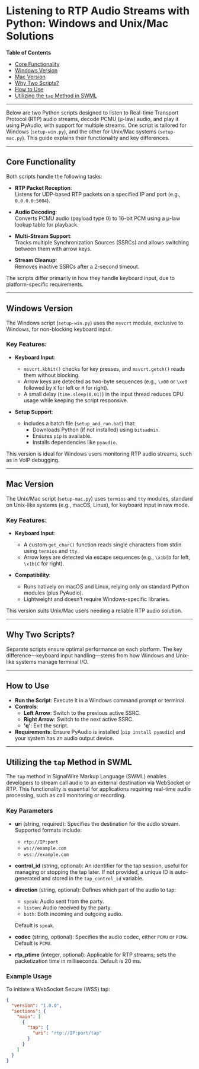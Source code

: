# Listening to RTP Audio Streams with Python: Windows and Unix/Mac Solutions

**Table of Contents**

- [Core Functionality](#core-functionality)
- [Windows Version](#windows-version)
- [Mac Version](#mac-version)
- [Why Two Scripts?](#why-two-scripts)
- [How to Use](#how-to-use)
- [Utilizing the `tap` Method in SWML](#utilizing-the-tap-method-in-swml)

---

Below are two Python scripts designed to listen to Real-time Transport Protocol (RTP) audio streams, decode PCMU (μ-law) audio, and play it using PyAudio, with support for multiple streams. One script is tailored for Windows (`setup-win.py`), and the other for Unix/Mac systems (`setup-mac.py`). This guide explains their functionality and key differences.

---

## Core Functionality

Both scripts handle the following tasks:

- **RTP Packet Reception**:  
  Listens for UDP-based RTP packets on a specified IP and port (e.g., `0.0.0.0:5004`).

- **Audio Decoding**:  
  Converts PCMU audio (payload type 0) to 16-bit PCM using a μ-law lookup table for playback.

- **Multi-Stream Support**:  
  Tracks multiple Synchronization Sources (SSRCs) and allows switching between them with arrow keys.

- **Stream Cleanup**:  
  Removes inactive SSRCs after a 2-second timeout.

The scripts differ primarily in how they handle keyboard input, due to platform-specific requirements.

---

## Windows Version

The Windows script (`setup-win.py`) uses the `msvcrt` module, exclusive to Windows, for non-blocking keyboard input.

### Key Features:
- **Keyboard Input**:  
  - `msvcrt.kbhit()` checks for key presses, and `msvcrt.getch()` reads them without blocking.  
  - Arrow keys are detected as two-byte sequences (e.g., `\x00` or `\xe0` followed by `K` for left or `M` for right).  
  - A small delay (`time.sleep(0.01)`) in the input thread reduces CPU usage while keeping the script responsive.

- **Setup Support**:  
  - Includes a batch file (`setup_and_run.bat`) that:  
    - Downloads Python (if not installed) using `bitsadmin`.  
    - Ensures `pip` is available.  
    - Installs dependencies like `pyaudio`.

This version is ideal for Windows users monitoring RTP audio streams, such as in VoIP debugging.

---

## Mac Version

The Unix/Mac script (`setup-mac.py`) uses `termios` and `tty` modules, standard on Unix-like systems (e.g., macOS, Linux), for keyboard input in raw mode.

### Key Features:
- **Keyboard Input**:  
  - A custom `get_char()` function reads single characters from stdin using `termios` and `tty`.  
  - Arrow keys are detected via escape sequences (e.g., `\x1b[D` for left, `\x1b[C` for right).

- **Compatibility**:  
  - Runs natively on macOS and Linux, relying only on standard Python modules (plus PyAudio).  
  - Lightweight and doesn’t require Windows-specific libraries.

This version suits Unix/Mac users needing a reliable RTP audio solution.

---

## Why Two Scripts?

Separate scripts ensure optimal performance on each platform. The key difference—keyboard input handling—stems from how Windows and Unix-like systems manage terminal I/O.

---

## How to Use

- **Run the Script**: Execute it in a Windows command prompt or terminal.
- **Controls**:
  - **Left Arrow**: Switch to the previous active SSRC.
  - **Right Arrow**: Switch to the next active SSRC.
  - **'q'**: Exit the script.
- **Requirements**: Ensure PyAudio is installed (`pip install pyaudio`) and your system has an audio output device.

---

## Utilizing the `tap` Method in SWML

The `tap` method in SignalWire Markup Language (SWML) enables developers to stream call audio to an external destination via WebSocket or RTP. This functionality is essential for applications requiring real-time audio processing, such as call monitoring or recording.

### Key Parameters

- **uri** (string, required): Specifies the destination for the audio stream. Supported formats include:
  - `rtp://IP:port`
  - `ws://example.com`
  - `wss://example.com`

- **control_id** (string, optional): An identifier for the tap session, useful for managing or stopping the tap later. If not provided, a unique ID is auto-generated and stored in the `tap_control_id` variable.

- **direction** (string, optional): Defines which part of the audio to tap:
  - `speak`: Audio sent from the party.
  - `listen`: Audio received by the party.
  - `both`: Both incoming and outgoing audio.

  Default is `speak`.

- **codec** (string, optional): Specifies the audio codec, either `PCMU` or `PCMA`. Default is `PCMU`.

- **rtp_ptime** (integer, optional): Applicable for RTP streams; sets the packetization time in milliseconds. Default is 20 ms.

### Example Usage

To initiate a WebSocket Secure (WSS) tap:

```json
{
  "version": "1.0.0",
  "sections": {
    "main": [
      {
        "tap": {
          "uri": "rtp://IP:port/tap"
        }
      }
    ]
  }
}
